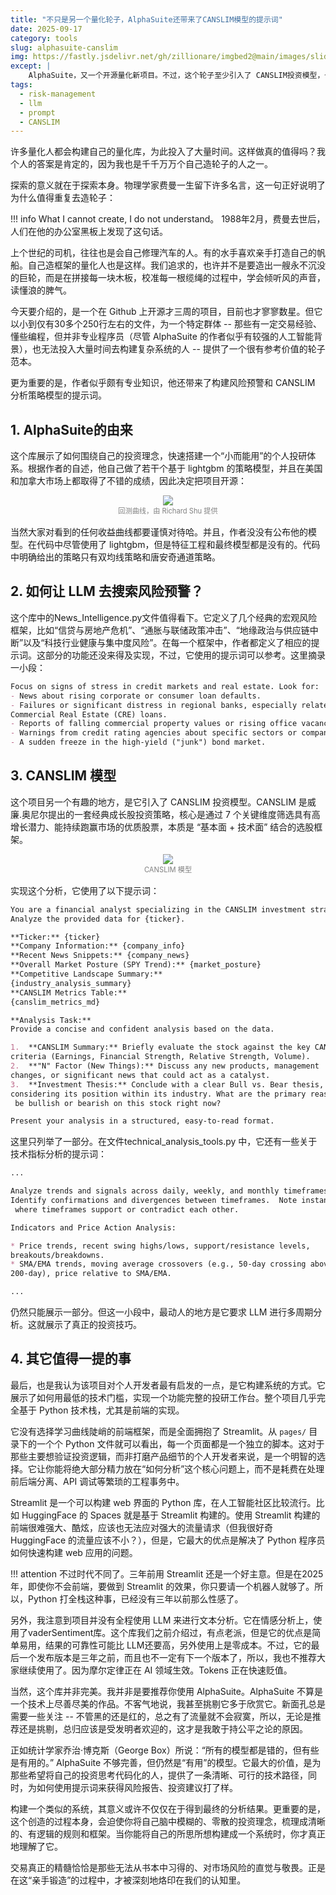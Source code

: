 ```yaml
---
title: "不只是另一个量化轮子，AlphaSuite还带来了CANSLIM模型的提示词"
date: 2025-09-17
category: tools
slug: alphasuite-canslim
img: https://fastly.jsdelivr.net/gh/zillionare/imgbed2@main/images/slidev/square/food/16.jpg
except: |
    AlphaSuite，又一个开源量化新项目。不过，这个轮子至少引入了 CANSLIM投资模型，也为我们使用 LLM 进行投资分析打了个样
tags:
  - risk-management
  - llm
  - prompt
  - CANSLIM
---
```



许多量化人都会构建自己的量化库，为此投入了大量时间。这样做真的值得吗？我个人的答案是肯定的，因为我也是千千万万个自己造轮子的人之一。

探索的意义就在于探索本身。物理学家费曼一生留下许多名言，这一句正好说明了为什么值得重复去造轮子：

!!! info
    What I cannot create, I do not understand。
    1988年2月，费曼去世后，人们在他的办公室黑板上发现了这句话。

上个世纪的司机，往往也是会自己修理汽车的人。有的水手喜欢亲手打造自己的帆船。自己造框架的量化人也是这样。我们追求的，也许并不是要造出一艘永不沉没的巨轮，而是在拼接每一块木板，校准每一根缆绳的过程中，学会倾听风的声音，读懂浪的脾气。

今天要介绍的，是一个在 Github 上开源才三周的项目，目前也才寥寥数星。但它以小到仅有30多个250行左右的文件，为一个特定群体 -- 那些有一定交易经验、懂些编程，但并非专业程序员（尽管 AlphaSuite 的作者似乎有较强的人工智能背景），也无法投入大量时间去构建复杂系统的人 -- 提供了一个很有参考价值的轮子范本。

更为重要的是，作者似乎颇有专业知识，他还带来了构建风险预警和 CANSLIM 分析策略模型的提示词。

## 1. AlphaSuite的由来

这个库展示了如何围绕自己的投资理念，快速搭建一个“小而能用”的个人投研体系。根据作者的自述，他自己做了若干个基于 lightgbm 的策略模型，并且在美国和加拿大市场上都取得了不错的成绩，因此决定把项目开源：

<div style='width:66%;text-align:center;margin: 0 auto 1rem'>
<img src='https://cdn.jsdelivr.net/gh/zillionare/imgbed2@main/images/2025/08/20250916210416.png'>
<span style='font-size:0.8em;display:inline-block;width:100%;text-align:center;color:grey'>回测曲线，由 Richard Shu 提供</span>
</div>

当然大家对看到的任何收益曲线都要谨慎对待哈。并且，作者没没有公布他的模型。在代码中尽管使用了 lightgbm，但是特征工程和最终模型都是没有的。代码中明确给出的策略只有双均线策略和唐安奇通道策略。

## 2. 如何让 LLM 去搜索风险预警？

这个库中的News_Intelligence.py文件值得看下。它定义了几个经典的宏观风险框架，比如“信贷与房地产危机”、“通胀与联储政策冲击”、“地缘政治与供应链中断”以及“科技行业健康与集中度风险”。在每一个框架中，作者都定义了相应的提示词。这部分的功能还没来得及实现，不过，它使用的提示词可以参考。这里摘录一小段：

```md
Focus on signs of stress in credit markets and real estate. Look for:
- News about rising corporate or consumer loan defaults.
- Failures or significant distress in regional banks, especially related to 
Commercial Real Estate (CRE) loans.
- Reports of falling commercial property values or rising office vacancies.
- Warnings from credit rating agencies about specific sectors or companies.
- A sudden freeze in the high-yield ("junk") bond market.
```

## 3. CANSLIM 模型

这个项目另一个有趣的地方，是它引入了 CANSLIM 投资模型。CANSLIM 是威廉.奥尼尔提出的一套经典成长股投资策略，核心是通过 7 个关键维度筛选具有高增长潜力、能持续跑赢市场的优质股票，本质是 “基本面 + 技术面” 结合的选股框架。

<div style='width:66%;text-align:center;margin: 0 auto 1rem'>
<img src='https://cdn.jsdelivr.net/gh/zillionare/imgbed2@main/images/2025/08/CANSLIM.png'>
<span style='font-size:0.8em;display:inline-block;width:100%;text-align:center;color:grey'>CANSLIM 模型</span>
</div>

实现这个分析，它使用了以下提示词：

```md
You are a financial analyst specializing in the CANSLIM investment strategy. 
Analyze the provided data for {ticker}.

**Ticker:** {ticker}
**Company Information:** {company_info}
**Recent News Snippets:** {company_news}
**Overall Market Posture (SPY Trend):** {market_posture}
**Competitive Landscape Summary:**
{industry_analysis_summary}
**CANSLIM Metrics Table:**
{canslim_metrics_md}

**Analysis Task:**
Provide a concise and confident analysis based on the data.

1.  **CANSLIM Summary:** Briefly evaluate the stock against the key CANSLIM 
criteria (Earnings, Financial Strength, Relative Strength, Volume).
2.  **"N" Factor (New Things):** Discuss any new products, management 
changes, or significant news that could act as a catalyst.
3.  **Investment Thesis:** Conclude with a clear Bull vs. Bear thesis, 
considering its position within its industry. What are the primary reasons to
 be bullish or bearish on this stock right now?

Present your analysis in a structured, easy-to-read format.
```

这里只列举了一部分。在文件technical_analysis_tools.py 中，它还有一些关于技术指标分析的提示词：

```md
...

Analyze trends and signals across daily, weekly, and monthly timeframes. 
Identify confirmations and divergences between timeframes.  Note instances
 where timeframes support or contradict each other.

Indicators and Price Action Analysis:

* Price trends, recent swing highs/lows, support/resistance levels, 
breakouts/breakdowns.
* SMA/EMA trends, moving average crossovers (e.g., 50-day crossing above 
200-day), price relative to SMA/EMA.

...
```

仍然只能展示一部分。但这一小段中，最动人的地方是它要求 LLM 进行多周期分析。这就展示了真正的投资技巧。

## 4. 其它值得一提的事

最后，也是我认为该项目对个人开发者最有启发的一点，是它构建系统的方式。它展示了如何用最低的技术门槛，实现一个功能完整的投研工作台。整个项目几乎完全基于 Python 技术栈，尤其是前端的实现。

它没有选择学习曲线陡峭的前端框架，而是全面拥抱了 Streamlit。从 `pages/` 目录下的一个个 Python 文件就可以看出，每一个页面都是一个独立的脚本。这对于那些主要想验证投资逻辑，而非打磨产品细节的个人开发者来说，是一个明智的选择。它让你能将绝大部分精力放在“如何分析”这个核心问题上，而不是耗费在处理前后端分离、API 调试等繁琐的工程事务中。

Streamlit 是一个可以构建 web 界面的 Python 库，在人工智能社区比较流行。比如 HuggingFace 的 Spaces 就是基于 Streamlit 构建的。使用 Streamlit 构建的前端很难强大、酷炫，应该也无法应对强大的流量请求（但我很好奇 HuggingFace 的流量应该不小？），但是，它最大的优点是解决了 Python 程序员如何快速构建 web 应用的问题。

!!! attention
    不过时代不同了。三年前用 Streamlit 还是一个好主意。但是在2025年，即使你不会前端，要做到 Streamlit 的效果，你只要请一个机器人就够了。所以，Python 打全栈这种事，已经没有三年以前那么性感了。

另外，我注意到项目并没有全程使用 LLM 来进行文本分析。它在情感分析上，使用了vaderSentiment库。这个库我们之前介绍过，有点老派，但是它的优点是简单易用，结果的可靠性可能比 LLM还要高，另外使用上是零成本。不过，它的最后一个发布版本是三年之前，而且也不一定有下一个版本了，所以，我也不推荐大家继续使用了。因为摩尔定律正在 AI 领域生效。Tokens 正在快速贬值。

当然，这个库并非完美。我并非是要推荐你使用 AlphaSuite。AlphaSuite 不算是一个技术上尽善尽美的作品。不客气地说，我甚至挑剔它多于欣赏它。新面孔总是需要一些关注 -- 不管黑的还是红的，总之有了流量就不会寂寞，所以，无论是推荐还是挑剔，总归应该是受发明者欢迎的，这才是我敢于持公平之论的原因。

正如统计学家乔治·博克斯（George Box）所说：“所有的模型都是错的，但有些是有用的。” AlphaSuite 不够完善，但仍然是“有用”的模型。它最大的价值，是为那些希望将自己的投资思考代码化的人，提供了一条清晰、可行的技术路径，同时，为如何使用提示词来获得风险报告、投资建议打了样。

构建一个类似的系统，其意义或许不仅仅在于得到最终的分析结果。更重要的是，这个创造的过程本身，会迫使你将自己脑中模糊的、零散的投资理念，梳理成清晰的、有逻辑的规则和框架。当你能将自己的所思所想构建成一个系统时，你才真正地理解了它。

交易真正的精髓恰恰是那些无法从书本中习得的、对市场风险的直觉与敬畏。正是在这“亲手锻造”的过程中，才被深刻地烙印在我们的认知里。
